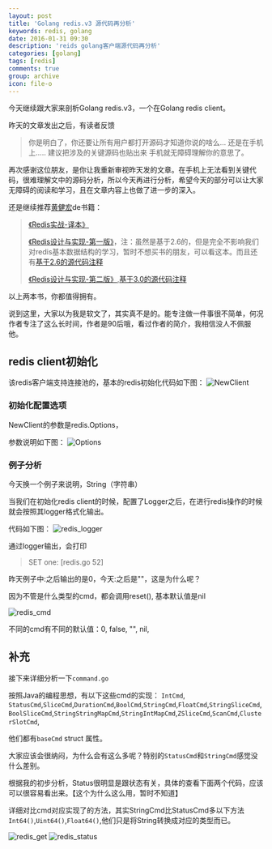 ```yaml
---
layout: post
title: 'Golang redis.v3 源代码再分析'
keywords: redis, golang
date: 2016-01-31 09:30
description: 'reids golang客户端源代码再分析'
categories: [golang]
tags: [redis]
comments: true
group: archive
icon: file-o
---
```


今天继续跟大家来剖析Golang redis.v3，一个在Golang redis client。

昨天的文章发出之后，有读者反馈
>你是明白了，你还要让所有用户都打开源码才知道你说的啥么... 还是在手机上..... 建议把涉及的关键源码也贴出来 手机就无障碍理解你的意思了。

再次感谢这位朋友，是你让我重新审视昨天发的文章。在手机上无法看到关键代码，很难理解文中的源码分析，所以今天再进行分析，希望今天的部分可以让大家无障碍的阅读和学习，且在文章内容上也做了进一步的深入。

<!-- more -->

还是继续推荐[黄健宏](http://huangz.me/)de书籍：
>[《Redis实战-译本》](http://redisinaction.com/)
>
>[《Redis设计与实现-第一版》](http://origin.redisbook.com/)，注：虽然是基于2.6的，但是完全不影响我们对redis基本数据结构的学习，暂时不想买书的朋友，可以看这本。而且还有[基于2.6的源代码注释](https://github.com/huangz1990/annotated_redis_source)
>
>[《Redis设计与实现-第二版》](http://redisbook.com/),[基于3.0的源代码注释](https://github.com/huangz1990/redis-3.0-annotated)


以上两本书，你都值得拥有。

说到这里，大家以为我是软文了，其实真不是的。能专注做一件事很不简单，何况作者专注了这么长时间，作者是90后哦，看过作者的简介，我相信没人不佩服他。

## redis client初始化 ##

该redis客户端支持连接池的，基本的redis初始化代码如下图：
![NewClient](http://mmbiz.qpic.cn/mmbiz/2jnWxKdgFb9k6QJiamAcT39l64bJe1N5cy4zj5JPKZmCMib5BWJplUbscXibr7MyLT5Lsle3wfNsYwD8l8mvPia4bQ/640?wx_fmt=png&tp=webp&wxfrom=5&wx_lazy=1)

### 初始化配置选项 ###

NewClient的参数是redis.Options，

参数说明如下图：
![Options](http://mmbiz.qpic.cn/mmbiz/2jnWxKdgFb9k6QJiamAcT39l64bJe1N5cYAFMajAXd0FDolJqciaYJfUrP8f8xvBFl5752SyMwKz5EiaGE82xwQ5A/640?wx_fmt=png&tp=webp&wxfrom=5&wx_lazy=1)

### 例子分析 ###

今天换一个例子来说明，String（字符串）

当我们在初始化redis client的时候，配置了Logger之后，在进行redis操作的时候就会按照其logger格式化输出。

代码如下图：
![redis_logger](http://mmbiz.qpic.cn/mmbiz/2jnWxKdgFb9k6QJiamAcT39l64bJe1N5csmSzz1U2cxcv1cxorCTtib9GTDEHDusElELAyyicfEt8pBATN7zk0vIg/640?wx_fmt=png&tp=webp&wxfrom=5&wx_lazy=1)

通过logger输出，会打印

>SET one:  [redis.go 52]

昨天例子中:之后输出的是0，今天:之后是""，这是为什么呢？

因为不管是什么类型的cmd，都会调用reset(), 基本默认值是nil

![redis_cmd](http://mmbiz.qpic.cn/mmbiz/2jnWxKdgFb9k6QJiamAcT39l64bJe1N5cJiaqDIj05agTlGBw5yFriccKeI2WUCEtmiay3b8Z7XQ8UCrzYukZJ9vJQ/640?wx_fmt=png&tp=webp&wxfrom=5&wx_lazy=1)

不同的cmd有不同的默认值：0, false, "", nil,

## 补充 ##
接下来详细分析一下`command.go`

按照Java的编程思想，有以下这些cmd的实现：
`IntCmd`, `StatusCmd`,`SliceCmd`,`DurationCmd`,`BoolCmd`,`StringCmd`,`FloatCmd`,`StringSliceCmd`,`BoolSliceCmd`,`StringStringMapCmd`,`StringIntMapCmd`,`ZSliceCmd`,`ScanCmd`,`ClusterSlotCmd`,

他们都有`baseCmd` struct 属性。

大家应该会很纳闷，为什么会有这么多呢？特别的`StatusCmd`和`StringCmd`感觉没什么差别。

根据我的初步分析，Status很明显是跟状态有关，具体的查看下面两个代码，应该可以很容易看出来。【这个为什么这么用，暂时不知道】

详细对比cmd对应实现了的方法，其实StringCmd比StatusCmd多以下方法`Int64()`,`Uint64()`,`Float64()`,他们只是将String转换成对应的类型而已。

![redis_get](http://mmbiz.qpic.cn/mmbiz/2jnWxKdgFb9k6QJiamAcT39l64bJe1N5cbs2yswUtMLoiaNmkibrVY7ThHiaJSKF0ibGCezyt3LFWr0qsLl2fXbWdOQ/640?wx_fmt=png&tp=webp&wxfrom=5&wx_lazy=1)
![redis_status](http://mmbiz.qpic.cn/mmbiz/2jnWxKdgFb9k6QJiamAcT39l64bJe1N5cKuRswaHfFr8r02BCDnRJzhtI5bfZsYFUHyibTk07qIxicd4C5mjCEHvg/640?wx_fmt=png&tp=webp&wxfrom=5&wx_lazy=1)
